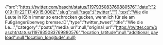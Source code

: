 {"src":"https://twitter.com/bascht/status/1197935083769880576","date":"2019-11-22T17:49:15.000Z","slug":null,"tags":["twitter",""],"text":"Wie die Leute in Köln immer so erschrocken gucken, wenn ich für sie am Fußgängerüberweg bremse.:D","type":"twitter_tweet","title":"Wie die Le…","category":"posts","media_url":null,"original_url":"https://twitter.com/bascht/status/1197935083769880576","location_latitude":null,"additional_payload":null,"location_longitude":null}